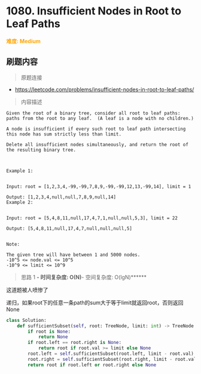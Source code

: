 # 1080. Insufficient Nodes in Root to Leaf Paths

**<font color=orange>难度: Medium</font>**

## 刷题内容

> 原题连接

* https://leetcode.com/problems/insufficient-nodes-in-root-to-leaf-paths/

> 内容描述

```
Given the root of a binary tree, consider all root to leaf paths: paths from the root to any leaf.  (A leaf is a node with no children.)

A node is insufficient if every such root to leaf path intersecting this node has sum strictly less than limit.

Delete all insufficient nodes simultaneously, and return the root of the resulting binary tree.

 

Example 1:


Input: root = [1,2,3,4,-99,-99,7,8,9,-99,-99,12,13,-99,14], limit = 1

Output: [1,2,3,4,null,null,7,8,9,null,14]
Example 2:


Input: root = [5,4,8,11,null,17,4,7,1,null,null,5,3], limit = 22

Output: [5,4,8,11,null,17,4,7,null,null,null,5]
 

Note:

The given tree will have between 1 and 5000 nodes.
-10^5 <= node.val <= 10^5
-10^9 <= limit <= 10^9
```

> 思路 1
******- 时间复杂度: O(N)******- 空间复杂度: O(lgN)******

这道题被人喷惨了

递归，如果root下的任意一条path的sum大于等于limit就返回root，否则返回None

```python
class Solution:
    def sufficientSubset(self, root: TreeNode, limit: int) -> TreeNode:
        if root is None:
            return None
        if root.left == root.right is None:
            return root if root.val >= limit else None
        root.left = self.sufficientSubset(root.left, limit - root.val)
        root.right = self.sufficientSubset(root.right, limit - root.val)
        return root if root.left or root.right else None
```





























